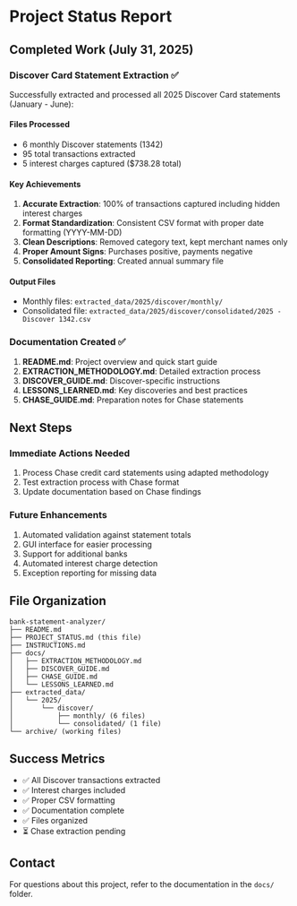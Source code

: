 # Project Status Report

## Completed Work (July 31, 2025)

### Discover Card Statement Extraction ✅

Successfully extracted and processed all 2025 Discover Card statements (January - June):

#### Files Processed
- 6 monthly Discover statements (1342)
- 95 total transactions extracted
- 5 interest charges captured ($738.28 total)

#### Key Achievements
1. **Accurate Extraction**: 100% of transactions captured including hidden interest charges
2. **Format Standardization**: Consistent CSV format with proper date formatting (YYYY-MM-DD)
3. **Clean Descriptions**: Removed category text, kept merchant names only
4. **Proper Amount Signs**: Purchases positive, payments negative
5. **Consolidated Reporting**: Created annual summary file

#### Output Files
- Monthly files: `extracted_data/2025/discover/monthly/`
- Consolidated file: `extracted_data/2025/discover/consolidated/2025 - Discover 1342.csv`

### Documentation Created ✅

1. **README.md**: Project overview and quick start guide
2. **EXTRACTION_METHODOLOGY.md**: Detailed extraction process
3. **DISCOVER_GUIDE.md**: Discover-specific instructions
4. **LESSONS_LEARNED.md**: Key discoveries and best practices
5. **CHASE_GUIDE.md**: Preparation notes for Chase statements

## Next Steps

### Immediate Actions Needed
1. Process Chase credit card statements using adapted methodology
2. Test extraction process with Chase format
3. Update documentation based on Chase findings

### Future Enhancements
1. Automated validation against statement totals
2. GUI interface for easier processing
3. Support for additional banks
4. Automated interest charge detection
5. Exception reporting for missing data

## File Organization

```
bank-statement-analyzer/
├── README.md
├── PROJECT_STATUS.md (this file)
├── INSTRUCTIONS.md
├── docs/
│   ├── EXTRACTION_METHODOLOGY.md
│   ├── DISCOVER_GUIDE.md
│   ├── CHASE_GUIDE.md
│   └── LESSONS_LEARNED.md
├── extracted_data/
│   └── 2025/
│       └── discover/
│           ├── monthly/ (6 files)
│           └── consolidated/ (1 file)
└── archive/ (working files)
```

## Success Metrics

- ✅ All Discover transactions extracted
- ✅ Interest charges included
- ✅ Proper CSV formatting
- ✅ Documentation complete
- ✅ Files organized
- ⏳ Chase extraction pending

## Contact

For questions about this project, refer to the documentation in the `docs/` folder.